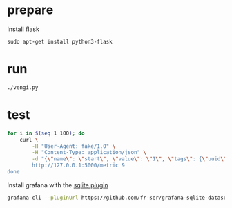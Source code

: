 # prepare

Install flask

`sudo apt-get install python3-flask`

# run

`./vengi.py`

# test

```sh
for i in $(seq 1 100); do
	curl \
		-H "User-Agent: fake/1.0" \
		-H "Content-Type: application/json" \
		-d "{\"name\": \"start\", \"value\": \"1\", \"tags\": {\"uuid\": \"$(uuidgen)\", \"tagname\": \"tagvalue\"}}' \
		http://127.0.0.1:5000/metric &
done
```

Install grafana with the [sqlite plugin](https://github.com/fr-ser/grafana-sqlite-datasource)

```sh
grafana-cli --pluginUrl https://github.com/fr-ser/grafana-sqlite-datasource/releases/download/v3.3.3/frser-sqlite-datasource-3.3.3.zip plugins install frser-sqlite-datasource
```
